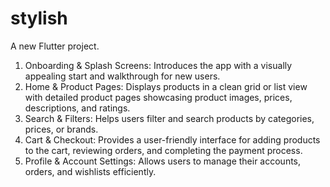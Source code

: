 # stylish

A new Flutter project.



1. Onboarding & Splash Screens: Introduces the app with a visually appealing start and walkthrough for new users.
2. Home & Product Pages: Displays products in a clean grid or list view with detailed product pages showcasing product images, prices, descriptions, and ratings.
3. Search & Filters: Helps users filter and search products by categories, prices, or brands.
4. Cart & Checkout: Provides a user-friendly interface for adding products to the cart, reviewing orders, and completing the payment process.
5. Profile & Account Settings: Allows users to manage their accounts, orders, and wishlists efficiently.

